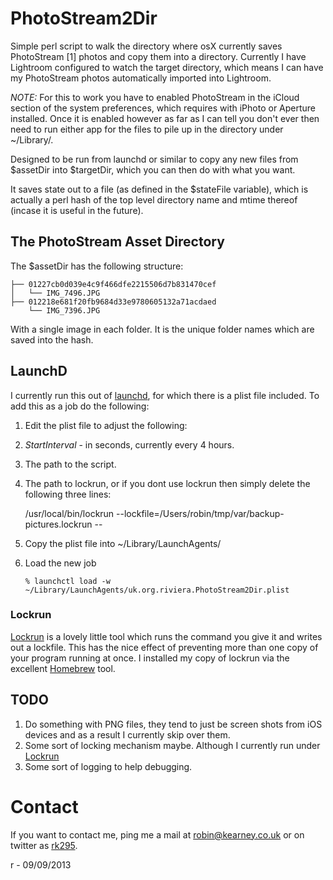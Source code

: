 # PhotoStream2Dir

Simple perl script to walk the directory where osX currently saves PhotoStream [1]
photos and copy them into a directory. Currently I have Lightroom configured to 
watch the target directory, which means I can have my PhotoStream photos automatically
imported into Lightroom.

*NOTE:* For this to work you have to enabled PhotoStream in the iCloud section of the 
system preferences, which requires with iPhoto or Aperture installed. Once it is enabled
however as far as I can tell you don't ever then need to run either app for the files
to pile up in the directory under ~/Library/.

Designed to be run from launchd or similar to copy any new files from $assetDir
into $targetDir, which you can then do with what you want. 

It saves state out to a file (as defined in the $stateFile variable), which is actually
a perl hash of the top level directory name and mtime thereof (incase it is useful in the future).

## The PhotoStream Asset Directory

The $assetDir has the following structure:

    ├── 01227cb0d039e4c9f466dfe2215506d7b831470cef
    │   └── IMG_7496.JPG
    ├── 012218e681f20fb9684d33e9780605132a71acdaed
        └── IMG_7396.JPG

With a single image in each folder. It is the unique folder names which are saved
into the hash.

## LaunchD

I currently run this out of [launchd](http://developer.apple.com/library/mac/#documentation/Darwin/Reference/ManPages/man8/launchd.8.html), for which there is a plist file included.  To add this as a job do the following:

1. Edit the plist file to adjust the following: 

 1. *StartInterval* - in seconds, currently every 4 hours. 
 2. The path to the script. 
 3. The path to lockrun, or if you dont use lockrun then simply delete the following three lines:

     <string>/usr/local/bin/lockrun</string>
     <string>--lockfile=/Users/robin/tmp/var/backup-pictures.lockrun</string>
     <string>--</string>

2. Copy the plist file into ~/Library/LaunchAgents/
3. Load the new job
    
    `% launchctl load -w ~/Library/LaunchAgents/uk.org.riviera.PhotoStream2Dir.plist`

### Lockrun

[Lockrun](http://www.unixwiz.net/tools/lockrun.html) is a lovely little tool which runs the command you give it and writes out a lockfile. This 
has the nice effect of preventing more than one copy of your program running at once. I installed 
my copy of lockrun via the excellent [Homebrew](http://brew.sh/) tool.
	
## TODO

1. Do something with PNG files, they tend to just be screen shots from iOS devices and as a result I currently skip over them.
2. Some sort of locking mechanism maybe. Although I currently run under [Lockrun](http://www.unixwiz.net/tools/lockrun.html) 
3. Some sort of logging to help debugging.

# Contact

If you want to contact me, ping me a mail at robin@kearney.co.uk or on twitter as [rk295](http://twitter.com/rk295/).


r - 09/09/2013

